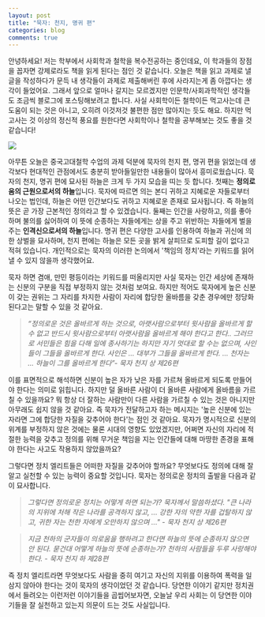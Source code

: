 ```yaml
---
layout: post
title: "묵자: 천지, 명귀 편"
categories: blog
comments: true
---
```


안녕하세요! 저는 학부에서 사회학과 철학을 복수전공하는 중인데요, 이 학과들의 장점을 꼽자면 강제로라도 책을 읽게 된다는 점인 것 같습니다. 오늘은 책을 읽고 과제로 낼 글을 작성하다가 문득 내 생각들이 과제로 제출해버린 후에 사라지는게 좀 아깝다는 생각이 들었어요. 그래서 앞으로 얼마나 갈지는 모르겠지만 인문학/사회과학적인 생각들도 조금씩 블로그에 포스팅해보려고 합니다. 사실 사회학이든 철학이든 먹고사는데 큰 도움이 되는 것은 아니고,  오히려 이것저것 불편한 점만 많아지는 듯도 해요. 하지만 먹고사는 것 이상의 정신적 풍요를 원한다면 사회학이나 철학을 공부해보는 것도 좋을 것 같습니다!

![](https://lh3.googleusercontent.com/proxy/lwAg7Mas0jsHJZThATPOTH8eqyu2c4g_sWosBnkteOdjoVipJzXcAh0_G5oyXPa8Q8bzOv35x3dLPVUHUp_RrbXqCeZ-d0_RKSAI8rxAraceKflNJlMxhNPZiu0j921Uwcece30GmQqu8A)

아무튼 오늘은 중국고대철학 수업의 과제 덕분에 묵자의 천지 편, 명귀 편을 읽었는데 생각보다 현대적인 관점에서도 충분히 받아들일만한 내용들이 많아서 흥미로웠습니다. 묵자의 천지, 명귀 편에 묘사된 하늘은 크게 두 가지 모습을 띠는 듯 합니다. 첫째는 **정의로움의 근원으로서의 하늘**입니다. 묵자에 따르면 의는 본디 귀하고 지혜로운 자들로부터 나오는 법인데, 하늘은 어떤 인간보다도 귀하고 지혜로운 존재로 묘사됩니다. 즉 하늘의 뜻은 곧 가장 근본적인 정의라고 할 수 있겠습니다. 둘째는 인간을 사랑하고, 의를 좋아하며 불의를 싫어하여 이 뜻에 순종하는 자들에게는 상을 주고 위반하는 자들에게 벌을 주는 **인격신으로서의 하늘**입니다. 명귀 편은 다양한 고사를 인용하여 하늘과 귀신에 의한 상벌을 묘사하며, 천지 편에는 하늘은 모든 곳을 밝게 살피므로 도피할 길이 없다고 적혀 있습니다. 개인적으로는 묵자의 이러한 논의에서 '책임의 정치'라는 키워드를 읽어낼 수 있지 않을까 생각했어요. 


묵자 하면 겸애, 만민 평등이라는 키워드를 떠올리지만 사실 묵자는 인간 세상에 존재하는 신분의 구분을 직접 부정하지 않는 것처럼 보여요. 하지만 적어도 묵자에게 높은 신분이 갖는 권위는 그 자리를 차지한 사람이 자리에 합당한 올바름을 갖춘 경우에만 정당화된다고는 말할 수 있을 것 같아요.

>*“정의로운 것은 올바르게 하는 것으로, 아랫사람으로부터 윗사람을 올바르게 할 수 없고 반드시 윗사람으로부터 아랫사람을 올바르게 해야 한다고 한다.. 그러므로 서민들은 힘을 다해 일에 종사하기는 하지만 자기 멋대로 할 수는 없으며, 사인들이 그들을 올바르게 한다. 사인은 … 대부가 그들을 올바르게 한다. … 천자는 … 하늘이 그를 올바르게 한다”- 묵자 천지 상 제26편*

이를 표면적으로 해석하면 신분이 높은 자가 낮은 자를 가르쳐 올바르게 되도록 만들어야 한다는 의미로 읽힙니다. 하지만 덜 올바른 사람이 더 올바른 사람에게 올바름을 가르칠 수 있을까요? 뭐 항상 더 잘하는 사람만이 다른 사람을 가르칠 수 있는 것은 아니지만 아무래도 쉽지 않을 것 같아요. 즉 묵자가 전달하고자 하는 메시지는 '높은 신분에 있는 자라면 그에 합당한 자질을 갖추어야 한다'는 점인 것 같아요. 묵자가 명시적으로 신분의 위계를 부정하지 않은 것에는 물론 시대의 영향도 있었겠지만, 어쩌면 자신의 자리에 적절한 능력을 갖추고 정의를 위해 무거운 책임을 지는 인간들에 대해 마땅한 존경을 표해야 한다는 사고도 작용하지 않았을까요?

그렇다면 정치 엘리트들은 어떠한 자질을 갖추어야 할까요? 무엇보다도 정의에 대해 잘 알고 실천할 수 있는 능력이 중요할 것입니다. 묵자는 정의로운 정치의 출발을 다음과 같이 묘사합니다. 

> *그렇다면 정의로운 정치는 어떻게 하면 되는가? 묵자께서 말씀하셨다.  "큰 나라의 지위에 처해 작은 나라를 공격하지 않고, ... 강한 자의 약한 자를 겁탈하지 않고, 귀한 자는 천한 자에게 오만하지 않으며 ..." - 묵자 천지 상 제26편*

> *지금 천하의 군자들이 의로움을 행하려고 한다면 하늘의 뜻에 순종하지 않으면 안 된다. 묻건대 어떻게 하늘의 뜻에 순종하는가? 천하의 사람들을 두루 사랑해야 한다. - 묵자 천지 하 제28편*

즉 정치 엘리트라면 무엇보다도 사람을 중히 여기고 자신의 지위를 이용하여 폭력을 일삼지 않아야 한다는 것이 묵자의 생각이었던 것 같습니다. 당연한 이야기 같지만 정치권에서 들려오는 이런저런 이야기들을 곱씹어보자면, 오늘날 우리 사회는 이 당연한 이야기들을 잘 실천하고 있는지 의문이 드는 것도 사실입니다.